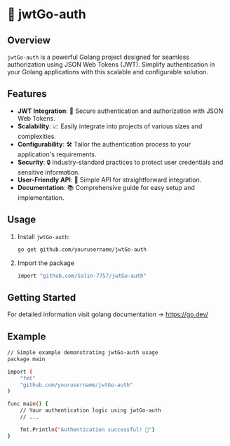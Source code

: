 # 🚀 jwtGo-auth

## Overview

`jwtGo-auth` is a powerful Golang project designed for seamless authorization using JSON Web Tokens (JWT). Simplify authentication in your Golang applications with this scalable and configurable solution.

## Features

- **JWT Integration**: 🔐 Secure authentication and authorization with JSON Web Tokens.
- **Scalability**: 📈 Easily integrate into projects of various sizes and complexities.
- **Configurability**: 🛠️ Tailor the authentication process to your application's requirements.
- **Security**: 🔒 Industry-standard practices to protect user credentials and sensitive information.
- **User-Friendly API**: 🤖 Simple API for straightforward integration.
- **Documentation**: 📚 Comprehensive guide for easy setup and implementation.

## Usage

1. Install `jwtGo-auth`:

   ```bash
   go get github.com/yourusername/jwtGo-auth


2. Import the package

   ```bash
   import "github.com/Salin-7757/jwtGo-auth"

## Getting Started

For detailed information visit golang documentation -> https://go.dev/

## Example

```bash
// Simple example demonstrating jwtGo-auth usage
package main

import (
	"fmt"
	"github.com/yourusername/jwtGo-auth"
)

func main() {
	// Your authentication logic using jwtGo-auth
	// ...

	fmt.Println("Authentication successful! 🎉")
}

